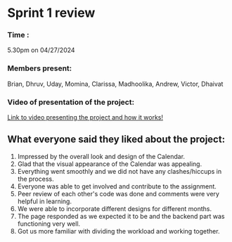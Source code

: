 # Sprint 1 review

### Time : 
5.30pm on 04/27/2024
### Members present: 
Brian, Dhruv, Uday, Momina, Clarissa, Madhoolika, Andrew, Victor, Dhaivat

### Video of presentation of the project:
[Link to video presenting the project and how it works!](https://www.youtube.com/watch?v=qMnSfuRT7I0&ab_channel=BrianMorse)

## What everyone said they liked about the project:
1. Impressed by the overall look and design of the Calendar.
2. Glad that the visual appearance of the Calendar was appealing.
3. Everything went smoothly and we did not have any clashes/hiccups in the process.
4. Everyone was able to get involved and contribute to the assignment.
5. Peer review of each other's code was done and comments were very helpful in learning.
6. We were able to incorporate different designs for different months.
7. The page responded as we expected it to be and the backend part was functioning very well.
8. Got us more familiar with dividing the workload and working together.
